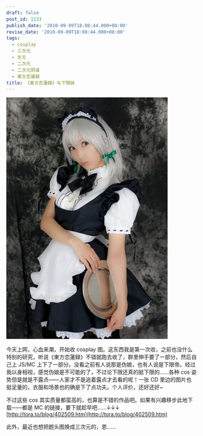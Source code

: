 ```yaml
---
draft: false
post_id: 1133
publish_date: '2010-09-09T18:08:44.000+08:00'
revise_date: '2010-09-09T18:08:44.000+08:00'
tags:
  - cosplay
  - 三次元
  - 东方
  - 二次元
  - 二次元阴谋
  - 東方恋蓮録
title: 《東方恋蓮録》与下限妹
---
```


![](4558069_1284026966j.jpg)

今天上网，心血来潮，开始收 cosplay 图。这东西我是第一次收，之前也没什么特别的研究，听说《東方恋蓮録》不错就跑去收了，群里伸手要了一部分，然后自己上 JS/MC 上下了一部分。没看之前有人说那是伪娘，也有人说是下限帝。经过我以身相视，感觉伪娘是不可能的了，不过论下限还真的挺下限的……各种 cos 姿势但是就是不露点——人家才不是追着露点才去看的呢！一张 CD 里边的图片也挺足量的，衣服和场景也的确是下了点功夫。个人评价，还好还好~

不过这些 cos 其实质量都蛮高的，也算是不错的作品吧。如果有兴趣移步此地下载——都是 MC 的链接，要下就趁早吧……↓↓↓  
[http://tora.to/blog/402509.htm](http://tora.to/blog/402509.htm)

此外，最近也想把题头图换成三次元的，恩……
